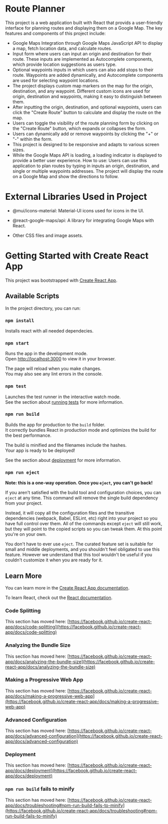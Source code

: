 # Route Planner

This project is a web application built with React that provids a user-friendly interface for planning routes and displaying them on a Google Map. The key features and components of this project include:
-	Google Maps Integration through Google Maps JavaScript API to display a map, fetch location data, and calculate routes.
-	Input form where users can input an origin and destination for their route. These inputs are implemented as Autocomplete components, which provide location suggestions as users type.
-	Optional waypoints inputs in which users can also add stops to their route. Waypoints are added dynamically, and Autocomplete components are used for selecting waypoint locations.
-	The project displays custom map markers on the map for the origin, destination, and any waypoint. Different custom icons are used for origin, destination and waypoints, making it easy to distinguish between them.
-	After inputting the origin, destination, and optional waypoints, users can click the "Create Route" button to calculate and display the route on the map.
-	Users can toggle the visibility of the route planning form by clicking on the "Create Route" button, which expands or collapses the form.
-	Users can dynamically add or remove waypoints by clicking the "+" or "-" within the form.
-	This project is designed to be responsive and adapts to various screen sizes.
-	While the Google Maps API is loading, a loading indicator is displayed to provide a better user experience.
How to use: Users can use this application to plan routes by typing in inputs an origin, destination, and single or multiple waypoints addresses. The project will display the route on a Google Map and show the directions to follow.

# External Libraries Used in Project
-  @mui/icons-material: Material-UI icons used for icons in the UI.

-  @react-google-maps/api: A library for integrating Google Maps with React.

-  Other CSS files and image assets.

# Getting Started with Create React App

This project was bootstrapped with [Create React App](https://github.com/facebook/create-react-app).

## Available Scripts

In the project directory, you can run:

### `npm install`

Installs react with all needed dependecies.

### `npm start`

Runs the app in the development mode.\
Open [http://localhost:3000](http://localhost:3000) to view it in your browser.

The page will reload when you make changes.\
You may also see any lint errors in the console.

### `npm test`

Launches the test runner in the interactive watch mode.\
See the section about [running tests](https://facebook.github.io/create-react-app/docs/running-tests) for more information.

### `npm run build`

Builds the app for production to the `build` folder.\
It correctly bundles React in production mode and optimizes the build for the best performance.

The build is minified and the filenames include the hashes.\
Your app is ready to be deployed!

See the section about [deployment](https://facebook.github.io/create-react-app/docs/deployment) for more information.

### `npm run eject`

**Note: this is a one-way operation. Once you `eject`, you can't go back!**

If you aren't satisfied with the build tool and configuration choices, you can `eject` at any time. This command will remove the single build dependency from your project.

Instead, it will copy all the configuration files and the transitive dependencies (webpack, Babel, ESLint, etc) right into your project so you have full control over them. All of the commands except `eject` will still work, but they will point to the copied scripts so you can tweak them. At this point you're on your own.

You don't have to ever use `eject`. The curated feature set is suitable for small and middle deployments, and you shouldn't feel obligated to use this feature. However we understand that this tool wouldn't be useful if you couldn't customize it when you are ready for it.

## Learn More

You can learn more in the [Create React App documentation](https://facebook.github.io/create-react-app/docs/getting-started).

To learn React, check out the [React documentation](https://reactjs.org/).

### Code Splitting

This section has moved here: [https://facebook.github.io/create-react-app/docs/code-splitting](https://facebook.github.io/create-react-app/docs/code-splitting)

### Analyzing the Bundle Size

This section has moved here: [https://facebook.github.io/create-react-app/docs/analyzing-the-bundle-size](https://facebook.github.io/create-react-app/docs/analyzing-the-bundle-size)

### Making a Progressive Web App

This section has moved here: [https://facebook.github.io/create-react-app/docs/making-a-progressive-web-app](https://facebook.github.io/create-react-app/docs/making-a-progressive-web-app)

### Advanced Configuration

This section has moved here: [https://facebook.github.io/create-react-app/docs/advanced-configuration](https://facebook.github.io/create-react-app/docs/advanced-configuration)

### Deployment

This section has moved here: [https://facebook.github.io/create-react-app/docs/deployment](https://facebook.github.io/create-react-app/docs/deployment)

### `npm run build` fails to minify

This section has moved here: [https://facebook.github.io/create-react-app/docs/troubleshooting#npm-run-build-fails-to-minify](https://facebook.github.io/create-react-app/docs/troubleshooting#npm-run-build-fails-to-minify)
